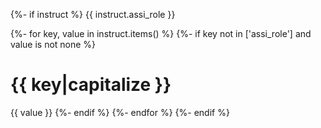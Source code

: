 {%- if instruct %}
{{ instruct.assi_role }}

{%- for key, value in instruct.items() %}
{%- if key not in ['assi_role'] and value is not none %}

# {{ key|capitalize }}
{{ value }}
{%- endif %}
{%- endfor %}
{%- endif %}